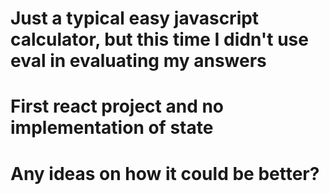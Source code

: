# Just a typical easy javascript calculator, but this time I didn't use eval in evaluating my answers
# First react project and no implementation of state
# Any ideas on how it could be better?
